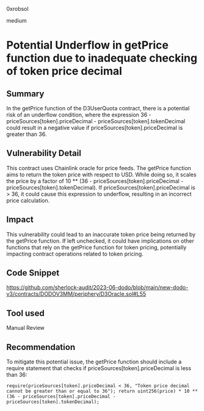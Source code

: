 0xrobsol

medium

# Potential Underflow in getPrice function due to inadequate checking of token price decimal

## Summary
In the getPrice function of the D3UserQuota contract, there is a potential risk of an underflow condition, where the expression 36 - priceSources[token].priceDecimal - priceSources[token].tokenDecimal could result in a negative value if priceSources[token].priceDecimal is greater than 36.

## Vulnerability Detail
This contract uses Chainlink oracle for price feeds. The getPrice function aims to return the token price with respect to USD. While doing so, it scales the price by a factor of 10 ** (36 - priceSources[token].priceDecimal - priceSources[token].tokenDecimal). If priceSources[token].priceDecimal is > 36, it could cause this expression to underflow, resulting in an incorrect price calculation.

## Impact
This vulnerability could lead to an inaccurate token price being returned by the getPrice function. If left unchecked, it could have implications on other functions that rely on the getPrice function for token pricing, potentially impacting contract operations related to token pricing.

## Code Snippet
https://github.com/sherlock-audit/2023-06-dodo/blob/main/new-dodo-v3/contracts/DODOV3MM/periphery/D3Oracle.sol#L55

## Tool used

Manual Review

## Recommendation
To mitigate this potential issue, the getPrice function should include a require statement that checks if priceSources[token].priceDecimal is less than 36:

`require(priceSources[token].priceDecimal < 36, "Token price decimal cannot be greater than or equal to 36");
    return uint256(price) * 10 ** (36 - priceSources[token].priceDecimal - priceSources[token].tokenDecimal);`